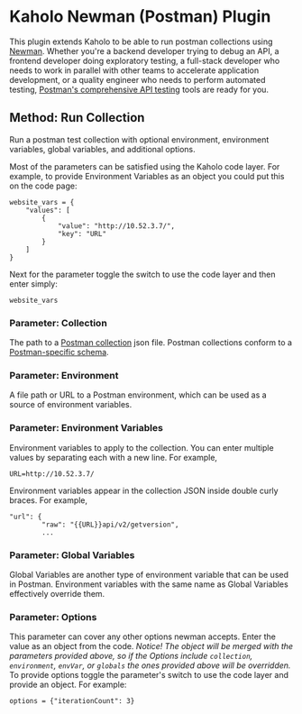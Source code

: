 # Kaholo Newman (Postman) Plugin
This plugin extends Kaholo to be able to run postman collections using [Newman](https://www.npmjs.com/package/newman). Whether you're a backend developer trying to debug an API, a frontend developer doing exploratory testing, a full-stack developer who needs to work in parallel with other teams to accelerate application development, or a quality engineer who needs to perform automated testing, [Postman's comprehensive API testing](https://www.postman.com/api-platform/api-testing/) tools are ready for you.

## Method: Run Collection
Run a postman test collection with optional environment, environment variables, global variables, and additional options.

Most of the parameters can be satisfied using the Kaholo code layer. For example, to provide Environment Variables as an object you could put this on the code page:

    website_vars = {
        "values": [
            {
                "value": "http://10.52.3.7/",
                "key": "URL"
            }
        ]
    }

Next for the parameter toggle the switch to use the code layer and then enter simply:

    website_vars

### Parameter: Collection
The path to a [Postman collection](https://learning.postman.com/docs/running-collections/running-collections-overview/) json file. Postman collections conform to a [Postman-specific schema](https://schema.getpostman.com/json/collection/v2.1.0/collection.json).

### Parameter: Environment
A file path or URL to a Postman environment, which can be used as a source of environment variables.

### Parameter: Environment Variables
Environment variables to apply to the collection. You can enter multiple values by separating each with a new line. For example,

    URL=http://10.52.3.7/

Environment variables appear in the collection JSON inside double curly braces. For example,

    "url": {
            "raw": "{{URL}}api/v2/getversion",
            ...


### Parameter: Global Variables
Global Variables are another type of environment variable that can be used in Postman. Environment variables with the same name as Global Variables effectively override them.

### Parameter: Options
This parameter can cover any other options newman accepts. Enter the value as an object from the code. *Notice! The object will be merged with the parameters provided above, so if the Options include `collection`, `environment`, `envVar`, or `globals` the ones provided above will be overridden.* To provide options toggle the parameter's switch to use the code layer and provide an object. For example:

    options = {"iterationCount": 3}
